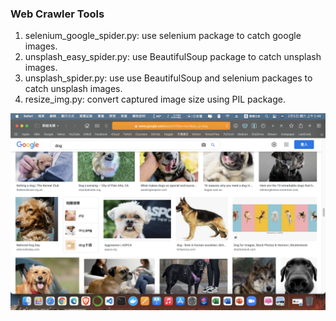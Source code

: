 ### Web Crawler Tools ###

1. selenium_google_spider.py: use selenium package to catch google images.
2. unsplash_easy_spider.py: use BeautifulSoup package to catch unsplash images.
3. unsplash_spider.py: use use BeautifulSoup and selenium packages to catch unsplash images.
4. resize_img.py: convert captured image size using PIL package.

![captured image](https://github.com/tonyhsu32/Image-Crawler/blob/master/截圖%202022-02-05%20上午2.49.12.png)

